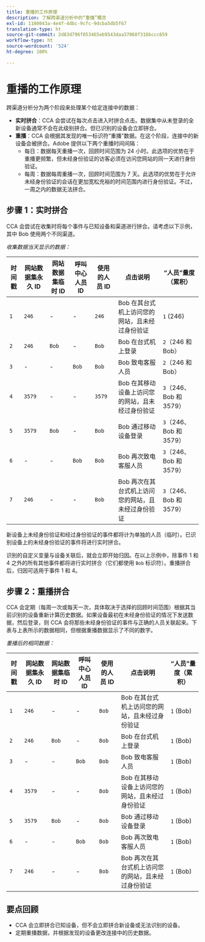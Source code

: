 ```yaml
---
title: 重播的工作原理
description: 了解跨渠道分析中的“重播”概念
exl-id: 1100043a-4e4f-4dbc-9cfc-9dcba5db5f67
translation-type: ht
source-git-commit: 2d83d796f053465eb9543daa37068f316bccc659
workflow-type: ht
source-wordcount: '524'
ht-degree: 100%

---
```


# 重播的工作原理

跨渠道分析分为两个阶段来处理某个给定连接中的数据：

* **实时拼合**：CCA 会尝试在每次点击进入时拼合点击。数据集中从未登录的全新设备通常不会在此级别拼合。但已识别的设备会立即拼合。
* **重播**：CCA 会根据其发现的唯一标识符“重播”数据。在这个阶段，连接中的新设备会被拼合。Adobe 提供以下两个重播时间间隔：
   * 每日：数据每天重播一次，回顾时间范围为 24 小时。此选项的优势在于重播更频繁，但未经身份验证的访客必须在访问您网站的同一天进行身份验证。
   * 每周：数据每周重播一次，回顾时间范围为 7 天。此选项的优势在于允许未经身份验证的会话在更加宽松充裕的时间范围内进行身份验证。不过，一周之内的数据无法拼合。

## 步骤 1：实时拼合

CCA 会尝试在收集时将每个事件与已知设备和渠道进行拼合。请考虑以下示例，其中 Bob 使用两个不同渠道。

*收集数据当天显示的数据：*

| 时间戳 | 网站数据集永久 ID | 网站数据集临时 ID | 呼叫中心人员 ID | 使用的人员 ID | 点击说明 | “人员”量度（累积） |
| --- | --- | --- | --- | --- | --- | --- |
| `1` | `246` | - | - | `246` | Bob 在其台式机上访问您的网站，且未经过身份验证 | `1` (246) |
| `2` | `246` | `Bob` | - | `Bob` | Bob 在台式机上登录 | `2`（246 和 Bob） |
| `3` | - | - | `Bob` | `Bob` | Bob 致电客服人员 | `2`（246 和 Bob） |
| `4` | `3579` | - | - | `3579` | Bob 在其移动设备上访问您的网站，且未经过身份验证 | `3`（246、Bob 和 3579） |
| `5` | `3579` | `Bob` | - | `Bob` | Bob 通过移动设备登录 | `3`（246、Bob 和 3579） |
| `6` | - | - | `Bob` | `Bob` | Bob 再次致电客服人员 | `3`（246、Bob 和 3579） |
| `7` | `246` | - | - | `Bob` | Bob 再次在其台式机上访问您的网站，且未经过身份验证 | `3`（246、Bob 和 3579） |

新设备上未经身份验证和经过身份验证的事件都将计为单独的人员（临时）。已识别设备上的未经身份验证的事件将进行实时拼合。

识别的自定义变量与设备关联后，就会立即开始归因。在以上示例中，除事件 1 和 4 之外的所有其他事件都将进行实时拼合（它们都使用 `Bob` 标识符）。重播拼合后，归因可适用于事件 1 和 4。

## 步骤 2：重播拼合

CCA 会定期（每周一次或每天一次，具体取决于选择的回顾时间范围）根据其当前识别的设备重新计算历史数据。如果设备最初在未经身份验证的情况下发送数据，然后登录，则 CCA 会将那些未经身份验证的事件与正确的人员关联起来。下表与上表所示的数据相同，但根据重播数据显示了不同的数字。

*重播后的相同数据：*

| 时间戳 | 网站数据集永久 ID | 网站数据集临时 ID | 呼叫中心人员 ID | 使用的人员 ID | 点击说明 | “人员”量度（累积） |
| --- | --- | --- | --- | --- | --- | --- |
| `1` | `246` | - | - | `Bob` | Bob 在其台式机上访问您的网站，且未经过身份验证 | `1` (Bob) |
| `2` | `246` | `Bob` | - | `Bob` | Bob 在台式机上登录 | `1` (Bob) |
| `3` | - | - | `Bob` | `Bob` | Bob 致电客服人员 | `1` (Bob) |
| `4` | `3579` | - | - | `Bob` | Bob 在其移动设备上访问您的网站，且未经过身份验证 | `1` (Bob) |
| `5` | `3579` | `Bob` | - | `Bob` | Bob 通过移动设备登录 | `1` (Bob) |
| `6` | - | - | `Bob` | `Bob` | Bob 再次致电客服人员 | `1` (Bob) |
| `7` | `246` | - | - | `Bob` | Bob 再次在其台式机上访问您的网站，且未经过身份验证 | `1` (Bob) |

## 要点回顾

* CCA 会立即拼合已知设备，但不会立即拼合新设备或无法识别的设备。
* 定期重播数据，并根据发现的设备更改连接中的历史数据。
